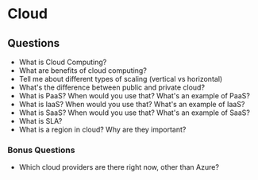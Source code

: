 # Cloud

## Questions
- What is Cloud Computing?
- What are benefits of cloud computing?
- Tell me about different types of scaling (vertical vs horizontal)
- What's the difference between public and private cloud?
- What is PaaS? When would you use that? What's an example of PaaS?
- What is IaaS? When would you use that? What's an example of IaaS?
- What is SaaS? When would you use that? What's an example of SaaS?
- What is SLA?
- What is a region in cloud? Why are they important?
### Bonus Questions
- Which cloud providers are there right now, other than Azure?